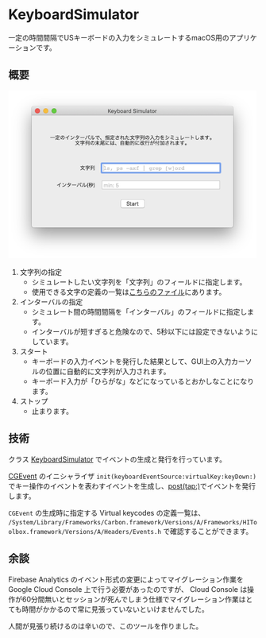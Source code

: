 
# KeyboardSimulator

一定の時間間隔でUSキーボードの入力をシミュレートするmacOS用のアプリケーションです。

## 概要

<img src="./images/ja.png" width="500">

1. 文字列の指定
   -  シミュレートしたい文字列を「文字列」のフィールドに指定します。
   - 使用できる文字の定義の一覧は[こちらのファイル](./KeyboardSimulator/Classes/KeyEvent.swift)にあります。
1. インターバルの指定
   - シミュレート間の時間間隔を「インターバル」のフィールドに指定します。
   - インターバルが短すぎると危険なので、5秒以下には設定できないようにしています。
1. スタート
   - キーボードの入力イベントを発行した結果として、GUI上の入力カーソルの位置に自動的に文字列が入力されます。
   - キーボード入力が「ひらがな」などになっているとおかしなことになります。
1. ストップ
   - 止まります。

## 技術

クラス [KeyboardSimulator](./KeyboardSimulator/Classes/KeyboardSimulator.swift) でイベントの生成と発行を行っています。

[CGEvent](https://developer.apple.com/documentation/coregraphics/cgevent) のイニシャライザ `init(keyboardEventSource:virtualKey:keyDown:)` でキー操作のイベントを表わすイベントを生成し、[post(tap:)](https://developer.apple.com/documentation/coregraphics/cgevent/1456527-post)でイベントを発行します。

`CGEvent` の生成時に指定する Virtual keycodes の定義一覧は、 `/System/Library/Frameworks/Carbon.framework/Versions/A/Frameworks/HIToolbox.framework/Versions/A/Headers/Events.h` で確認することができます。

## 余談

Firebase Analytics のイベント形式の変更によってマイグレーション作業を Google Cloud Console 上で行う必要があったのですが、
Cloud Console は操作が60分間無いとセッションが死んでしまう仕様でマイグレーション作業はとても時間がかかるので常に見張っていないといけませんでした。

人間が見張り続けるのは辛いので、このツールを作りました。
